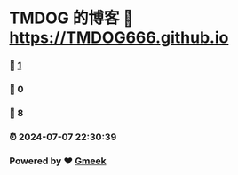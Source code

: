 # TMDOG 的博客 :link: https://TMDOG666.github.io 
### :page_facing_up: [1](https://TMDOG666.github.io/tag.html) 
### :speech_balloon: 0 
### :hibiscus: 8 
### :alarm_clock: 2024-07-07 22:30:39 
### Powered by :heart: [Gmeek](https://github.com/Meekdai/Gmeek)
